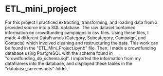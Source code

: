 # ETL_mini_project
For this project I practiced extracting, transforming, and loading data from a provided source into a SQL database. The raw dataset contained information on crowdfunding campaigns in csv files. Using these files, I made 4 different DataFrames (Category, Subcategory, Campaign, and Contacts) which involved cleaning and restructuring the data. This work can be found in the "ETL_Mini_Project.ipynb" file. Then, I made a crowdfunding database using PostgreSQL with the schema found in "crowdfunding_db_schema.sql". I imported the information from my dataframes into the database, and displayed these tables in the "database_screenshots" folder. 
